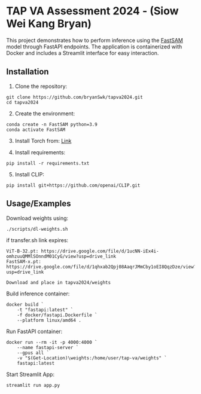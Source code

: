 
# TAP VA Assessment 2024 - (Siow Wei Kang Bryan)

This project demonstrates how to perform inference using the [FastSAM](https://github.com/CASIA-IVA-Lab/FastSAM) model through FastAPI endpoints. The application is containerized with Docker and includes a Streamlit interface for easy interaction.


## Installation

1. Clone the repository:

```
git clone https://github.com/bryanSwk/tapva2024.git
cd tapva2024
```

2. Create the environment:

```
conda create -n FastSAM python=3.9
conda activate FastSAM
```

3. Install Torch from: [Link](https://pytorch.org/get-started/locally/)

4. Install requirements:

```
pip install -r requirements.txt
```

5. Install CLIP:
```
pip install git+https://github.com/openai/CLIP.git
```
## Usage/Examples

Download weights using:

```
./scripts/dl-weights.sh
```

if transfer.sh link expires:

```
ViT-B-32.pt: https://drive.google.com/file/d/1ucNN-iEx4i-omhzuuQMMlSOnndM01CyG/view?usp=drive_link
FastSAM-x.pt: https://drive.google.com/file/d/1qhxab2Qpj08AaqrJMmCby1oEI8QqzDze/view?usp=drive_link

Download and place in tapva2024/weights
```

Build inference container:
```
docker build `
    -t "fastapi:latest" `
    -f docker/fastapi.Dockerfile `
    --platform linux/amd64 .
```
Run FastAPI container:
```
docker run --rm -it -p 4000:4000 `
    --name fastapi-server `
    --gpus all `
    -v "$(Get-Location)\weights:/home/user/tap-va/weights" `
    fastapi:latest
```
Start Streamlit App:
```
streamlit run app.py
```
